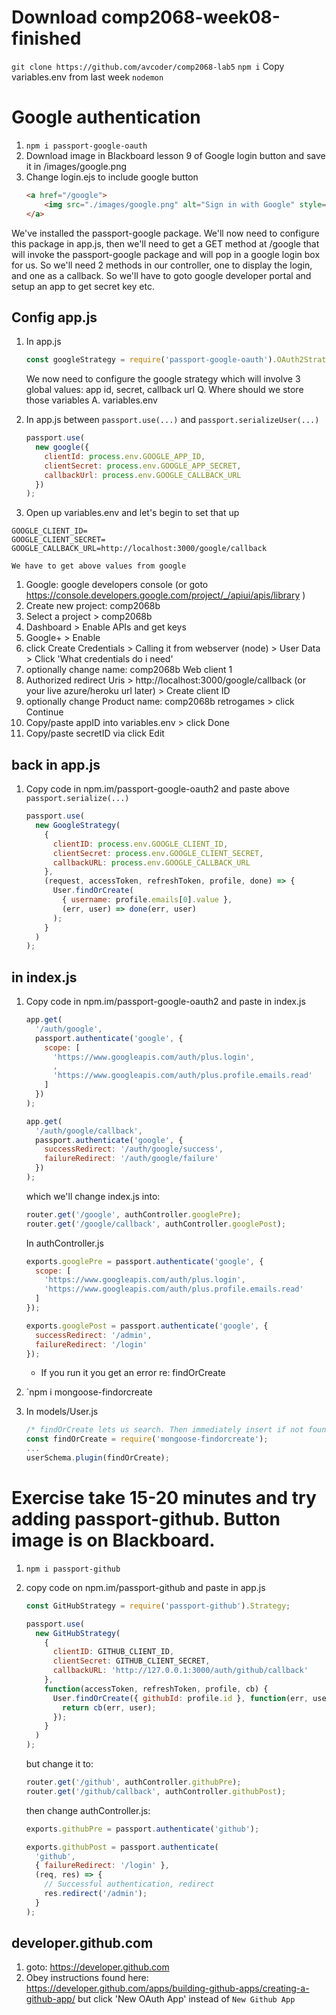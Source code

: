 # Download comp2068-week08-finished

`git clone https://github.com/avcoder/comp2068-lab5`
`npm i`
Copy variables.env from last week
`nodemon`

# Google authentication

1.  `npm i passport-google-oauth`
1.  Download image in Blackboard lesson 9 of Google login button and save it in /images/google.png
1.  Change login.ejs to include google button
    ```html
    <a href="/google">
        <img src="./images/google.png" alt="Sign in with Google" style="border-radius: 10px; margin: 0 auto; padding: 1rem">
    </a>
    ```

We've installed the passport-google package. We'll now need to configure this package in app.js, then we'll need to get a GET method at /google that will invoke the passport-google package and will pop in a google login box for us. So we'll need 2 methods in our controller, one to display the login, and one as a callback. So we'll have to goto google developer portal and setup an app to get secret key etc.

## Config app.js

1.  In app.js

    ```js
    const googleStrategy = require('passport-google-oauth').OAuth2Strategy;
    ```

    We now need to configure the google strategy which will involve 3 global values: app id, secret, callback url
    Q. Where should we store those variables
    A. variables.env

1.  In app.js between `passport.use(...)` and `passport.serializeUser(...)`

    ```js
    passport.use(
      new google({
        clientId: process.env.GOOGLE_APP_ID,
        clientSecret: process.env.GOOGLE_APP_SECRET,
        callbackUrl: process.env.GOOGLE_CALLBACK_URL
      })
    );
    ```

1. Open up variables.env and let's begin to set that up
  ```
  GOOGLE_CLIENT_ID=  
  GOOGLE_CLIENT_SECRET=
  GOOGLE_CALLBACK_URL=http://localhost:3000/google/callback
  ```

    We have to get above values from google

1.  Google: google developers console (or goto https://console.developers.google.com/project/_/apiui/apis/library )
1.  Create new project: comp2068b
1.  Select a project > comp2068b
1.  Dashboard > Enable APIs and get keys
1.  Google+ > Enable
1.  click Create Credentials > Calling it from webserver (node) > User Data > Click 'What credentials do i need'
1.  optionally change name: comp2068b Web client 1
1.  Authorized redirect Uris > http://localhost:3000/google/callback (or your live azure/heroku url later) > Create client ID
1.  optionally change Product name: comp2068b retrogames > click Continue
1.  Copy/paste appID into variables.env > click Done
1.  Copy/paste secretID via click Edit

## back in app.js

1.  Copy code in npm.im/passport-google-oauth2 and paste above `passport.serialize(...)`

    ```js
    passport.use(
      new GoogleStrategy(
        {
          clientID: process.env.GOOGLE_CLIENT_ID,
          clientSecret: process.env.GOOGLE_CLIENT_SECRET,
          callbackURL: process.env.GOOGLE_CALLBACK_URL
        },
        (request, accessToken, refreshToken, profile, done) => {
          User.findOrCreate(
            { username: profile.emails[0].value },
            (err, user) => done(err, user)
          );
        }
      )
    );
    ```

## in index.js

1.  Copy code in npm.im/passport-google-oauth2 and paste in index.js

    ```js
    app.get(
      '/auth/google',
      passport.authenticate('google', {
        scope: [
          'https://www.googleapis.com/auth/plus.login',
          ,
          'https://www.googleapis.com/auth/plus.profile.emails.read'
        ]
      })
    );

    app.get(
      '/auth/google/callback',
      passport.authenticate('google', {
        successRedirect: '/auth/google/success',
        failureRedirect: '/auth/google/failure'
      })
    );
    ```

    which we'll change index.js into:

    ```js
    router.get('/google', authController.googlePre);
    router.get('/google/callback', authController.googlePost);
    ```

    In authController.js

    ```js
    exports.googlePre = passport.authenticate('google', {
      scope: [
        'https://www.googleapis.com/auth/plus.login',
        'https://www.googleapis.com/auth/plus.profile.emails.read'
      ]
    });

    exports.googlePost = passport.authenticate('google', {
      successRedirect: '/admin',
      failureRedirect: '/login'
    });
    ```

    - If you run it you get an error re: findOrCreate

1.  `npm i mongoose-findorcreate
1.  In models/User.js

    ```js
    /* findOrCreate lets us search. Then immediately insert if not found. */
    const findOrCreate = require('mongoose-findorcreate');
    ...
    userSchema.plugin(findOrCreate);
    ```

# Exercise take 15-20 minutes and try adding passport-github. Button image is on Blackboard.

1.  `npm i passport-github`
1.  copy code on npm.im/passport-github and paste in app.js

    ```js
    const GitHubStrategy = require('passport-github').Strategy;

    passport.use(
      new GitHubStrategy(
        {
          clientID: GITHUB_CLIENT_ID,
          clientSecret: GITHUB_CLIENT_SECRET,
          callbackURL: 'http://127.0.0.1:3000/auth/github/callback'
        },
        function(accessToken, refreshToken, profile, cb) {
          User.findOrCreate({ githubId: profile.id }, function(err, user) {
            return cb(err, user);
          });
        }
      )
    );
    ```

    but change it to:

    ```js
    router.get('/github', authController.githubPre);
    router.get('/github/callback', authController.githubPost);
    ```

    then change authController.js:

    ```js
    exports.githubPre = passport.authenticate('github');

    exports.githubPost = passport.authenticate(
      'github',
      { failureRedirect: '/login' },
      (req, res) => {
        // Successful authentication, redirect
        res.redirect('/admin');
      }
    );
    ```

## developer.github.com

1.  goto: https://developer.github.com
1.  Obey instructions found here: https://developer.github.com/apps/building-github-apps/creating-a-github-app/ but click 'New OAuth App' instead of `New Github App`

